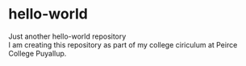 # hello-world

Just another hello-world repository  
I am creating this repository as part of my college ciriculum at Peirce College Puyallup.
